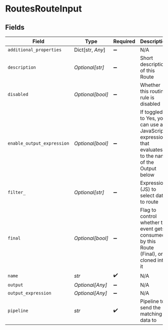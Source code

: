 # RoutesRouteInput


## Fields

| Field                                                                                                 | Type                                                                                                  | Required                                                                                              | Description                                                                                           |
| ----------------------------------------------------------------------------------------------------- | ----------------------------------------------------------------------------------------------------- | ----------------------------------------------------------------------------------------------------- | ----------------------------------------------------------------------------------------------------- |
| `additional_properties`                                                                               | Dict[str, *Any*]                                                                                      | :heavy_minus_sign:                                                                                    | N/A                                                                                                   |
| `description`                                                                                         | *Optional[str]*                                                                                       | :heavy_minus_sign:                                                                                    | Short description of this Route                                                                       |
| `disabled`                                                                                            | *Optional[bool]*                                                                                      | :heavy_minus_sign:                                                                                    | Whether this routing rule is disabled                                                                 |
| `enable_output_expression`                                                                            | *Optional[bool]*                                                                                      | :heavy_minus_sign:                                                                                    | If toggled to Yes, you can use a JavaScript expression that evaluates to the name of the Output below |
| `filter_`                                                                                             | *Optional[str]*                                                                                       | :heavy_minus_sign:                                                                                    | Expression (JS) to select data to route                                                               |
| `final`                                                                                               | *Optional[bool]*                                                                                      | :heavy_minus_sign:                                                                                    | Flag to control whether the event gets consumed by this Route (Final), or cloned into it              |
| `name`                                                                                                | *str*                                                                                                 | :heavy_check_mark:                                                                                    | N/A                                                                                                   |
| `output`                                                                                              | *Optional[Any]*                                                                                       | :heavy_minus_sign:                                                                                    | N/A                                                                                                   |
| `output_expression`                                                                                   | *Optional[Any]*                                                                                       | :heavy_minus_sign:                                                                                    | N/A                                                                                                   |
| `pipeline`                                                                                            | *str*                                                                                                 | :heavy_check_mark:                                                                                    | Pipeline to send the matching data to                                                                 |